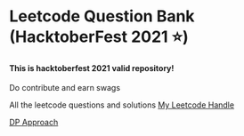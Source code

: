 <h1>Leetcode Question Bank (HacktoberFest 2021 ⭐)</h1>
<h4>This is hacktoberfest 2021 valid repository! </h4>
<p>Do contribute and earn swags </p>
All the leetcode questions and solutions
<a href="https://leetcode.com/code1511/">My Leetcode Handle</a>

<a href="https://github.com/code1511/Leetcode_Sol/blob/main/Dynamic%20Programming/DP.md">DP Approach</a>
